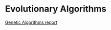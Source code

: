 # Evolutionary Algorithms
[Genetic Algorithms report](https://github.com/doctorblinch/evolutionary-algorithms/blob/main/Genetic-Algorithms/Report_GA.pdf)